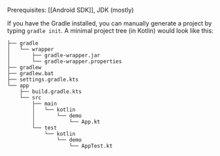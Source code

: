 Prerequisites: [[Android SDK]], JDK (mostly)

If you have the Gradle installed, you can manually generate a project by typing `gradle init`.
A minimal project tree (in Kotlin) would look like this:

```
├── gradle 
│   └── wrapper
│       ├── gradle-wrapper.jar
│       └── gradle-wrapper.properties
├── gradlew 
├── gradlew.bat 
├── settings.gradle.kts 
└── app
    ├── build.gradle.kts 
    └── src
        ├── main
        │   └── kotlin 
        │       └── demo
        │           └── App.kt
        └── test
            └── kotlin 
                └── demo
                    └── AppTest.kt
```